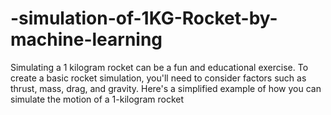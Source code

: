 # -simulation-of-1KG-Rocket-by-machine-learning
Simulating a 1 kilogram rocket can be a fun and educational exercise. To create a basic rocket simulation, you'll need to consider factors such as thrust, mass, drag, and gravity. Here's a simplified example of how you can simulate the motion of a 1-kilogram rocket

